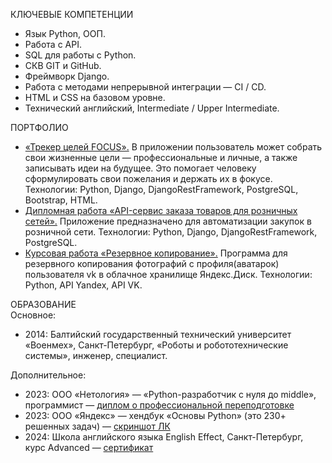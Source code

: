 КЛЮЧЕВЫЕ КОМПЕТЕНЦИИ
* Язык Python, ООП.
* Работа с API.
* SQL для работы с Python.
* СКВ GIT и GitHub.
* Фреймворк Django.
* Работа с методами непрерывной интеграции — CI / CD.
* HTML и CSS на базовом уровне.
* Технический английский, Intermediate / Upper Intermediate.

ПОРТФОЛИО
* [«Трекер целей FOCUS».](https://github.com/millana4/goal_tracker) В приложении пользователь может собрать свои жизненные цели — профессиональные и личные, а также записывать идеи на будущее. Это помогает человеку сформулировать свои пожелания и держать их в фокусе. Технологии: Python, Django, DjangoRestFramework, PostgreSQL, Bootstrap, HTML.
* [Дипломная работа «API-сервис заказа товаров для розничных сетей».](https://github.com/millana4/API-Service-for-ordering-goods-for-retail-chains) Приложение предназначено для автоматизации закупок в розничной сети. Технологии: Python, Django, DjangoRestFramework, PostgreSQL.
* [Курсовая работа «Резервное копирование».](https://github.com/millana4/Backup_from_vk_to_yandex_disk) Программа для резервного копирования фотографий с профиля(аватарок) пользователя vk в облачное хранилище Яндекс.Диск. Технологии: Python, API Yandex, API VK.
  
ОБРАЗОВАНИЕ\
Основное:
* 2014: Балтийский государственный технический университет «Военмех», Санкт-Петербург, «Роботы и робототехнические системы», инженер, специалист.

Дополнительное:
* 2023: ООО «Нетология» — «Python-разработчик с нуля до middle», программист — [диплом о профессиональной переподготовке](https://github.com/millana4/millana4/blob/main/%D0%BF%D1%80%D0%B8%D0%BB%D0%BE%D0%B6%D0%B5%D0%BD%D0%B8%D0%B5.jpg)
* 2023: ООО «Яндекс» — хендбук «Основы Python» (это 230+ решенных задач) — [скриншот ЛК](https://github.com/millana4/millana4/blob/main/%D1%85%D0%B5%D0%BD%D0%B4%D0%B1%D1%83%D0%BA%20%D0%AF%D0%BD%D0%B4%D0%B5%D0%BA%D1%81%D0%B0%20%D0%9E%D1%81%D0%BD%D0%BE%D0%B2%D1%8B%20Python.jpg)
* 2024: Школа английского языка English Effect, Санкт-Петербург, курс Advanced — [сертификат](https://github.com/millana4/millana4/blob/main/%D0%94%D0%B8%D0%BF%D0%BB%D0%BE%D0%BC%20%D0%A11%20English%20Effect.jpg)

